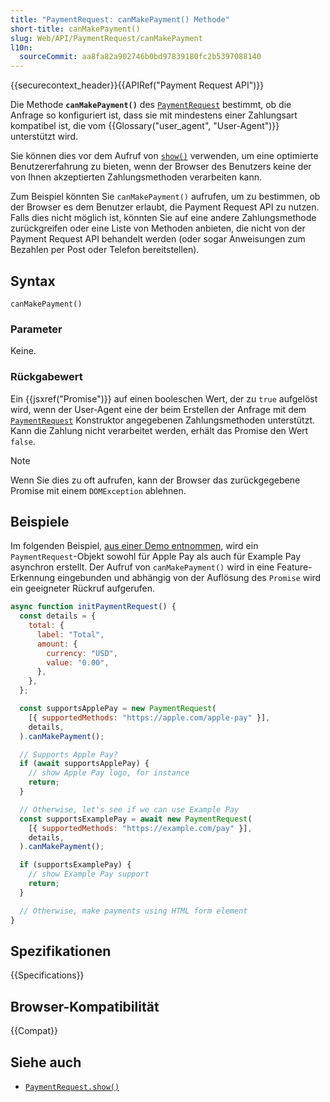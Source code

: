 ```yaml
---
title: "PaymentRequest: canMakePayment() Methode"
short-title: canMakePayment()
slug: Web/API/PaymentRequest/canMakePayment
l10n:
  sourceCommit: aa8fa82a902746b0bd97839180fc2b5397088140
---
```


{{securecontext_header}}{{APIRef("Payment Request API")}}

Die Methode **`canMakePayment()`** des [`PaymentRequest`](/de/docs/Web/API/PaymentRequest) bestimmt, ob die Anfrage so konfiguriert ist, dass sie mit mindestens einer Zahlungsart kompatibel ist, die vom {{Glossary("user_agent", "User-Agent")}} unterstützt wird.

Sie können dies vor dem Aufruf von [`show()`](/de/docs/Web/API/PaymentRequest/show) verwenden, um eine optimierte Benutzererfahrung zu bieten, wenn der Browser des Benutzers keine der von Ihnen akzeptierten Zahlungsmethoden verarbeiten kann.

Zum Beispiel könnten Sie `canMakePayment()` aufrufen, um zu bestimmen, ob der Browser es dem Benutzer erlaubt, die Payment Request API zu nutzen. Falls dies nicht möglich ist, könnten Sie auf eine andere Zahlungsmethode zurückgreifen oder eine Liste von Methoden anbieten, die nicht von der Payment Request API behandelt werden (oder sogar Anweisungen zum Bezahlen per Post oder Telefon bereitstellen).

## Syntax

```js-nolint
canMakePayment()
```

### Parameter

Keine.

### Rückgabewert

Ein {{jsxref("Promise")}} auf einen booleschen Wert, der zu `true` aufgelöst wird, wenn der User-Agent eine der beim Erstellen der Anfrage mit dem [`PaymentRequest`](/de/docs/Web/API/PaymentRequest/PaymentRequest) Konstruktor angegebenen Zahlungsmethoden unterstützt. Kann die Zahlung nicht verarbeitet werden, erhält das Promise den Wert `false`.

> [!NOTE]
> Wenn Sie dies zu oft aufrufen, kann der Browser das zurückgegebene Promise mit einem `DOMException` ablehnen.

## Beispiele

Im folgenden Beispiel, [aus einer Demo entnommen](https://rsolomakhin.github.io/samples/paymentrequest/can-make-payment/), wird ein `PaymentRequest`-Objekt sowohl für Apple Pay als auch für Example Pay asynchron erstellt. Der Aufruf von `canMakePayment()` wird in eine Feature-Erkennung eingebunden und abhängig von der Auflösung des `Promise` wird ein geeigneter Rückruf aufgerufen.

```js
async function initPaymentRequest() {
  const details = {
    total: {
      label: "Total",
      amount: {
        currency: "USD",
        value: "0.00",
      },
    },
  };

  const supportsApplePay = new PaymentRequest(
    [{ supportedMethods: "https://apple.com/apple-pay" }],
    details,
  ).canMakePayment();

  // Supports Apple Pay?
  if (await supportsApplePay) {
    // show Apple Pay logo, for instance
    return;
  }

  // Otherwise, let's see if we can use Example Pay
  const supportsExamplePay = await new PaymentRequest(
    [{ supportedMethods: "https://example.com/pay" }],
    details,
  ).canMakePayment();

  if (supportsExamplePay) {
    // show Example Pay support
    return;
  }

  // Otherwise, make payments using HTML form element
}
```

## Spezifikationen

{{Specifications}}

## Browser-Kompatibilität

{{Compat}}

## Siehe auch

- [`PaymentRequest.show()`](/de/docs/Web/API/PaymentRequest/show)
